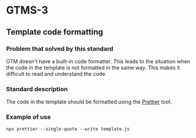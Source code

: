 # GTMS-3
## Template code formatting

### Problem that solved by this standard

GTM doesn't have a built-in code formatter. 
This leads to the situation when the code in the template is not formatted in the same way. 
This makes it difficult to read and understand the code.

### Standard description

The code in the template should be formatted using the [Prettier](https://prettier.io/) tool.

### Example of use

```shell
npx prettier --single-quote --write template.js
```
